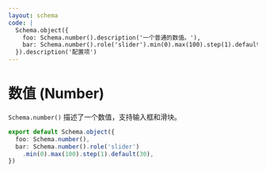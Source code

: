 ```yaml
---
layout: schema
code: |
  Schema.object({
    foo: Schema.number().description('一个普通的数值。'),
    bar: Schema.number().role('slider').min(0).max(100).step(1).default(30).description('一个 0 到 100 之间的整数。'),
  }).description('配置项')
---
```


# 数值 (Number)

`Schema.number()` 描述了一个数值，支持输入框和滑块。

```ts
export default Schema.object({
  foo: Schema.number(),
  bar: Schema.number().role('slider')
    .min(0).max(100).step(1).default(30),
})
```
